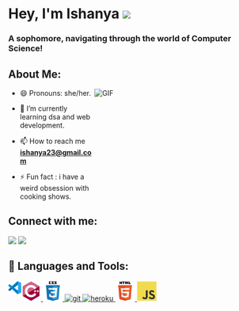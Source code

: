 
<h1>Hey, I'm Ishanya <img src="https://cdn.discordapp.com/emojis/806316125700882472.png?v=1" width="30px"></h1>
<h3>A sophomore, navigating through the world of Computer Science!</h3>


## About Me:
<img align="right" alt="GIF" src="https://github.com/arsentieva/arsentieva/blob/main/code.gif?raw=true" width="330" height="210" />

- 😄 Pronouns: she/her.

- 🌱 I’m currently learning dsa and web development.

- 📫 How to reach me **ishanya23@gmail.com**

- ⚡ Fun fact : i have a weird obsession with cooking shows.

##  Connect with me: 

<a href = "https://www.linkedin.com/in/ishanya-yadav-1ab4781b6?lipi=urn%3Ali%3Apage%3Ad_flagship3_profile_view_base_contact_details%3BIK%2FmqG6hSwyEUD91G8n%2F0g%3D%3D"><img src="https://img.icons8.com/fluent/48/000000/linkedin.png"/></a>
  <a href = " "><img src="https://img.icons8.com/fluent/48/000000/twitter.png"/></a>
</p>

## 🚀 Languages and Tools:
<p align="left"> <a href="https://www.w3schools.com/cpp/" target="_blank"> <img src="https://raw.githubusercontent.com/devicons/devicon/master/icons/cplusplus/cplusplus-original.svg" alt="cplusplus" width="40" height="40"/> </a> <a href="https://www.w3schools.com/css/" target="_blank"> <img src="https://raw.githubusercontent.com/devicons/devicon/master/icons/css3/css3-original-wordmark.svg" alt="css3" width="40" height="40"/> </a> <a href="https://git-scm.com/" target="_blank"> <img src="https://www.vectorlogo.zone/logos/git-scm/git-scm-icon.svg" alt="git" width="40" height="40"/> </a> <a href="https://heroku.com" target="_blank"> <img src="https://www.vectorlogo.zone/logos/heroku/heroku-icon.svg" alt="heroku" width="40" height="40"/> </a> <a href="https://www.w3.org/html/" target="_blank"> <img src="https://raw.githubusercontent.com/devicons/devicon/master/icons/html5/html5-original-wordmark.svg" alt="html5" width="40" height="40"/> </a> <a href="https://developer.mozilla.org/en-US/docs/Web/JavaScript" target="_blank"> <img src="https://raw.githubusercontent.com/devicons/devicon/master/icons/javascript/javascript-original.svg" alt="javascript" width="40" height="40"/> </a>
<img align="left" alt="Visual Studio Code" width="26px" src="https://raw.githubusercontent.com/github/explore/80688e429a7d4ef2fca1e82350fe8e3517d3494d/topics/visual-studio-code/visual-studio-code.png" /></p>
